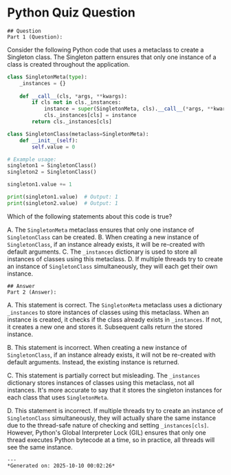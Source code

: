 # Python Quiz Question
    
    ## Question
    Part 1 (Question):
Consider the following Python code that uses a metaclass to create a Singleton class. The Singleton pattern ensures that only one instance of a class is created throughout the application.

```python
class SingletonMeta(type):
    _instances = {}
    
    def __call__(cls, *args, **kwargs):
        if cls not in cls._instances:
            instance = super(SingletonMeta, cls).__call__(*args, **kwargs)
            cls._instances[cls] = instance
        return cls._instances[cls]

class SingletonClass(metaclass=SingletonMeta):
    def __init__(self):
        self.value = 0

# Example usage:
singleton1 = SingletonClass()
singleton2 = SingletonClass()

singleton1.value += 1

print(singleton1.value)  # Output: 1
print(singleton2.value)  # Output: 1
```

Which of the following statements about this code is true?

A. The `SingletonMeta` metaclass ensures that only one instance of `SingletonClass` can be created.
B. When creating a new instance of `SingletonClass`, if an instance already exists, it will be re-created with default arguments.
C. The `_instances` dictionary is used to store all instances of classes using this metaclass.
D. If multiple threads try to create an instance of `SingletonClass` simultaneously, they will each get their own instance.
    
    ## Answer
    Part 2 (Answer):
A. This statement is correct. The `SingletonMeta` metaclass uses a dictionary `_instances` to store instances of classes using this metaclass. When an instance is created, it checks if the class already exists in `_instances`. If not, it creates a new one and stores it. Subsequent calls return the stored instance.

B. This statement is incorrect. When creating a new instance of `SingletonClass`, if an instance already exists, it will not be re-created with default arguments. Instead, the existing instance is returned.

C. This statement is partially correct but misleading. The `_instances` dictionary stores instances of classes using this metaclass, not all instances. It's more accurate to say that it stores the singleton instances for each class that uses `SingletonMeta`.

D. This statement is incorrect. If multiple threads try to create an instance of `SingletonClass` simultaneously, they will actually share the same instance due to the thread-safe nature of checking and setting `_instances[cls]`. However, Python's Global Interpreter Lock (GIL) ensures that only one thread executes Python bytecode at a time, so in practice, all threads will see the same instance.
    
    ---
    *Generated on: 2025-10-10 00:02:26*
    